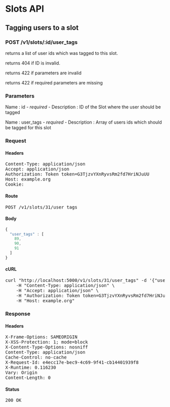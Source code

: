 # Slots API

## Tagging users to a slot

### POST /v1/slots/:id/user_tags

returns a list of user ids which was tagged to this slot.

returns 404 if ID is invalid.

returns 422 if parameters are invalid

returns 422 if required parameters are missing

### Parameters

Name : id *- required -*
Description : ID of the Slot where the user should be tagged

Name : user_tags *- required -*
Description : Array of users ids which should be tagged for this slot

### Request

#### Headers

<pre>Content-Type: application/json
Accept: application/json
Authorization: Token token=G3TjzvYXnRyvsRm2fd7HriNJuUU
Host: example.org
Cookie: </pre>

#### Route

<pre>POST /v1/slots/31/user_tags</pre>

#### Body
```javascript
{
  "user_tags" : [
    89,
    90,
    91
  ]
}
```


#### cURL

<pre class="request">curl &quot;http://localhost:5000/v1/slots/31/user_tags&quot; -d &#39;{&quot;user_tags&quot;:[89,90,91]}&#39; -X POST \
	-H &quot;Content-Type: application/json&quot; \
	-H &quot;Accept: application/json&quot; \
	-H &quot;Authorization: Token token=G3TjzvYXnRyvsRm2fd7HriNJuUU&quot; \
	-H &quot;Host: example.org&quot;</pre>

### Response

#### Headers

<pre>X-Frame-Options: SAMEORIGIN
X-XSS-Protection: 1; mode=block
X-Content-Type-Options: nosniff
Content-Type: application/json
Cache-Control: no-cache
X-Request-Id: e4ecc17e-bec9-4c69-9f41-cb14401939f8
X-Runtime: 0.116230
Vary: Origin
Content-Length: 0</pre>

#### Status

<pre>200 OK</pre>

